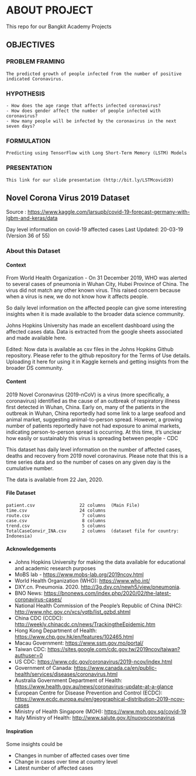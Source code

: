# ABOUT PROJECT
This repo for our Bangkit Academy Projects

## OBJECTIVES
### PROBLEM FRAMING
    The predicted growth of people infected from the number of positive indicated Coronavirus.
### HYPOTHESIS
    - How does the age range that affects infected coronavirus?
    - How does gender affect the number of people infected with coronavirus?
    - How many people will be infected by the coronavirus in the next seven days?
### FORMULATION
    Predicting using TensorFlow with Long Short-Term Memory (LSTM) Models
### PRESENTATION 
    This link for our slide presentation (http://bit.ly/LSTMcovid19)

## Novel Corona Virus 2019 Dataset
Source : https://www.kaggle.com/larsupb/covid-19-forecast-germany-with-lgbm-and-keras/data

Day level information on covid-19 affected cases
Last Updated: 20-03-19 (Version 36 of 55)

### About this Dataset

#### Context

From World Health Organization - On 31 December 2019, WHO was alerted to several cases of pneumonia in Wuhan City, Hubei Province of China. The virus did not match any other known virus. This raised concern because when a virus is new, we do not know how it affects people.

So daily level information on the affected people can give some interesting insights when it is made available to the broader data science community.

Johns Hopkins University has made an excellent dashboard using the affected cases data. Data is extracted from the google sheets associated and made available here.

Edited: Now data is available as csv files in the Johns Hopkins Github repository. Please refer to the github repository for the Terms of Use details. Uploading it here for using it in Kaggle kernels and getting insights from the broader DS community.

#### Content

2019 Novel Coronavirus (2019-nCoV) is a virus (more specifically, a coronavirus) identified as the cause of an outbreak of respiratory illness first detected in Wuhan, China. Early on, many of the patients in the outbreak in Wuhan, China reportedly had some link to a large seafood and animal market, suggesting animal-to-person spread. However, a growing number of patients reportedly have not had exposure to animal markets, indicating person-to-person spread is occurring. At this time, it’s unclear how easily or sustainably this virus is spreading between people - CDC

This dataset has daily level information on the number of affected cases, deaths and recovery from 2019 novel coronavirus. Please note that this is a time series data and so the number of cases on any given day is the cumulative number.

The data is available from 22 Jan, 2020.

#### File Dataset

    patient.csv                 22 columns  (Main File)
    time.csv                    24 columns  
    route.csv                    7 columns
    case.csv                     8 columns
    trend.csv                    5 columns
    TotalCaseConvir_INA.csv      2 columns  (dataset file for country: Indonesia)

#### Acknowledgements

- Johns Hopkins University for making the data available for educational and academic research purposes
- MoBS lab - https://www.mobs-lab.org/2019ncov.html
- World Health Organization (WHO): https://www.who.int/
- DXY.cn. Pneumonia. 2020. http://3g.dxy.cn/newh5/view/pneumonia.
- BNO News: https://bnonews.com/index.php/2020/02/the-latest-coronavirus-cases/
- National Health Commission of the People’s Republic of China (NHC): http://www.nhc.gov.cn/xcs/yqtb/list_gzbd.shtml
- China CDC (CCDC): http://weekly.chinacdc.cn/news/TrackingtheEpidemic.htm
- Hong Kong Department of Health: https://www.chp.gov.hk/en/features/102465.html
- Macau Government: https://www.ssm.gov.mo/portal/
- Taiwan CDC: https://sites.google.com/cdc.gov.tw/2019ncov/taiwan?authuser=0
- US CDC: https://www.cdc.gov/coronavirus/2019-ncov/index.html
- Government of Canada: https://www.canada.ca/en/public-health/services/diseases/coronavirus.html
- Australia Government Department of Health: https://www.health.gov.au/news/coronavirus-update-at-a-glance
- European Centre for Disease Prevention and Control (ECDC): https://www.ecdc.europa.eu/en/geographical-distribution-2019-ncov-cases
- Ministry of Health Singapore (MOH): https://www.moh.gov.sg/covid-19
- Italy Ministry of Health: http://www.salute.gov.it/nuovocoronavirus

#### Inspiration

Some insights could be
- Changes in number of affected cases over time
- Change in cases over time at country level
- Latest number of affected cases
